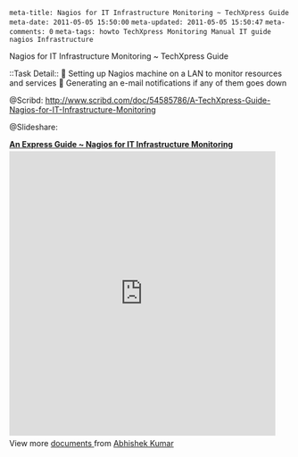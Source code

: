 ```meta-title: Nagios for IT Infrastructure Monitoring ~ TechXpress Guide```
```meta-date: 2011-05-05 15:50:00```
```meta-updated: 2011-05-05 15:50:47```
```meta-comments: 0```
```meta-tags: howto TechXpress Monitoring Manual IT guide nagios Infrastructure```



<div class="css-full-post-content js-full-post-content">


<div dir="ltr" style="text-align: left;" trbidi="on">Nagios for IT Infrastructure Monitoring ~ TechXpress Guide


::Task Detail::
 Setting up Nagios machine on a LAN to monitor  resources and services
 Generating an e-mail notifications if any of  them goes down



@Scribd:
<a href="http://www.scribd.com/doc/54585786/A-TechXpress-Guide-Nagios-for-IT-Infrastructure-Monitoring">http://www.scribd.com/doc/54585786/A-TechXpress-Guide-Nagios-for-IT-Infrastructure-Monitoring
</a>


@Slideshare:

<div id="__ss_7627569" style="width: 477px;">
<b style="display: block; margin: 12px 0pt 4px;">
<a href="http://www.slideshare.net/AbhishekKr/an-express-guide-ltlt-nagios-for-it-infrastructure-monitoring" title="An Express Guide ~ Nagios for IT Infrastructure Monitoring">An Express Guide ~ Nagios for IT Infrastructure Monitoring
</a>
</b>
<iframe frameborder="0" height="510" marginheight="0" marginwidth="0" scrolling="no" src="http://www.slideshare.net/slideshow/embed_code/7627569" width="477">
</iframe>

<div style="padding: 5px 0pt 12px;">View more
<a href="http://www.slideshare.net/">documents
</a> from
<a href="http://www.slideshare.net/AbhishekKr">Abhishek Kumar
</a>
</div>
</div>
</div>


</div>
